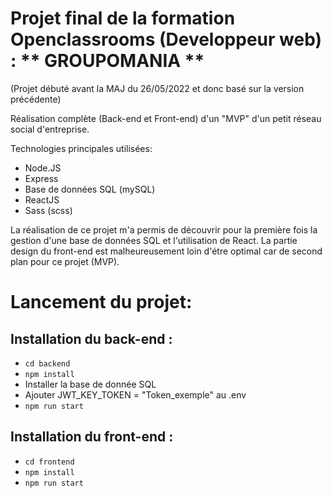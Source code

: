 # Projet final de la formation Openclassrooms (Developpeur web) : ** GROUPOMANIA **

(Projet débuté avant la MAJ du 26/05/2022 et donc basé sur la version précédente)

Réalisation complète (Back-end et Front-end) d'un "MVP" d'un petit réseau social d'entreprise.

Technologies principales utilisées:

- Node.JS
- Express
- Base de données SQL (mySQL)
- ReactJS
- Sass (scss)

La réalisation de ce projet m'a permis de découvrir pour la première fois la gestion d'une base de données SQL et l'utilisation de React. La partie design du front-end est malheureusement loin d'étre optimal car de second plan pour ce projet (MVP).

# Lancement du projet:

## Installation du back-end :

- `cd backend`
- `npm install`
- Installer la base de donnée SQL
- Ajouter JWT_KEY_TOKEN = "Token_exemple" au .env
- `npm run start`

## Installation du front-end :

- `cd frontend`
- `npm install`
- `npm run start`
